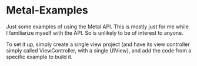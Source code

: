 Metal-Examples
==============

Just some examples of using the Metal API. This is mostly just for me while I familiarize myself with the API. So is unlikely to be of interest to anyone.


To set it up, simply create a single view project (and have its view controller simply called ViewController, with a single UIView), and add the code from a specific example to build it.